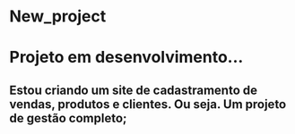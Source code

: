 # New_project

# Projeto em desenvolvimento...
## Estou criando um site de cadastramento de vendas, produtos e clientes. Ou seja. Um projeto de gestão completo;


